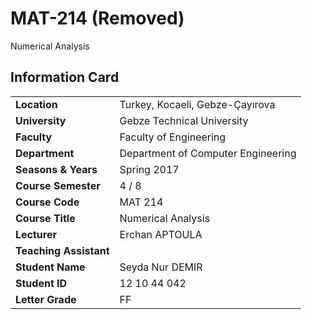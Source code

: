# MAT-214 (Removed)
Numerical Analysis

## Information Card
| | |
| --- | --- |
| **Location** | Turkey, Kocaeli, Gebze-Çayırova |
| **University** | Gebze Technical University |
| **Faculty** | Faculty of Engineering |
| **Department** | Department of Computer Engineering |
| **Seasons & Years** | Spring 2017 |
| **Course Semester** | 4 / 8 |
| **Course Code** | MAT 214 |
| **Course Title** | Numerical Analysis |
| **Lecturer** | Erchan APTOULA |
| **Teaching Assistant** |  |
| **Student Name** | Seyda Nur DEMIR |
| **Student ID** | 12 10 44 042 |
| **Letter Grade** | FF |
